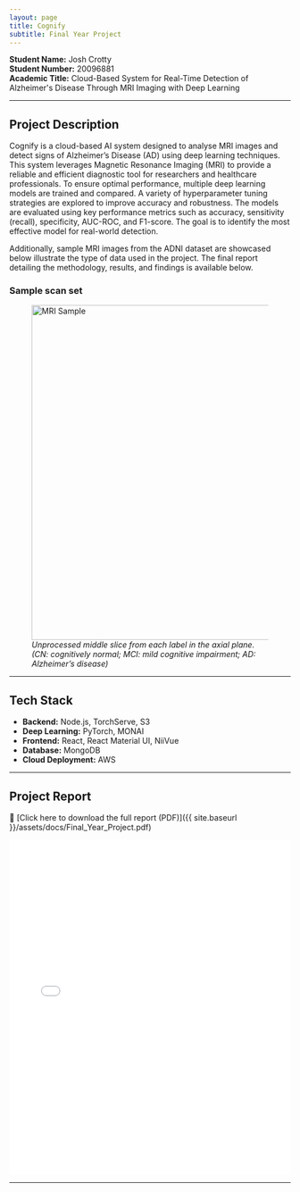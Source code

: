 ```yaml
---
layout: page
title: Cognify
subtitle: Final Year Project
---
```


**Student Name:** Josh Crotty<br>
**Student Number:** 20096881<br>
**Academic Title:** Cloud-Based System for Real-Time Detection of Alzheimer's Disease Through MRI Imaging with Deep Learning

---

## **Project Description**

Cognify is a cloud-based AI system designed to analyse MRI images and detect signs of Alzheimer’s Disease (AD) using deep learning techniques. This system leverages Magnetic Resonance Imaging (MRI) to provide a reliable and efficient diagnostic tool for researchers and healthcare professionals.
To ensure optimal performance, multiple deep learning models are trained and compared. A variety of hyperparameter tuning strategies are explored to improve accuracy and robustness. The models are evaluated using key performance metrics such as accuracy, sensitivity (recall), specificity, AUC-ROC, and F1-score. The goal is to identify the most effective model for real-world detection.

Additionally, sample MRI images from the ADNI dataset are showcased below illustrate the type of data used in the project. The final report detailing the methodology, results, and findings is available below.

### **Sample scan set**

<figure>
  <img src="{{ site.baseurl }}/assets/img/ADNI_axial_plane_3_labels.png" alt="MRI Sample" width="600"/>
  <figcaption style="font-style: italic;">Unprocessed middle slice from each label in the axial plane. (CN: cognitively normal; MCI: mild cognitive impairment; AD: Alzheimer’s disease)</figcaption>
</figure>

---

## **Tech Stack**

-   **Backend:** Node.js, TorchServe, S3
-   **Deep Learning:** PyTorch, MONAI
-   **Frontend:** React, React Material UI, NiiVue
-   **Database:** MongoDB
-   **Cloud Deployment:** AWS

---

## **Project Report**

🔗 [Click here to download the full report (PDF)]({{ site.baseurl }}/assets/docs/Final_Year_Project.pdf)

<embed src="{{ site.baseurl }}/assets/docs/Final_Year_Project.pdf" width="100%" height="600px" />

---
